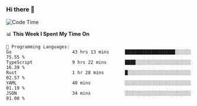 ### Hi there 👋

<!--
**CrazyCollin/crazycollin** is a ✨ _special_ ✨ repository because its `README.md` (this file) appears on your GitHub profile.

Here are some ideas to get you started:

- 🔭 I’m currently working on ...
- 🌱 I’m currently learning ...
- 👯 I’m looking to collaborate on ...
- 🤔 I’m looking for help with ...
- 💬 Ask me about ...
- 📫 How to reach me: ...
- 😄 Pronouns: ...
- ⚡ Fun fact: ...
-->

<!--START_SECTION:waka-->
![Code Time](http://img.shields.io/badge/Code%20Time-842%20hrs-blue)

📊 **This Week I Spent My Time On** 

```text
💬 Programming Languages: 
Go                       43 hrs 13 mins      ███████████████████░░░░░░   75.55 % 
TypeScript               9 hrs 22 mins       ████░░░░░░░░░░░░░░░░░░░░░   16.39 % 
Rust                     1 hr 28 mins        █░░░░░░░░░░░░░░░░░░░░░░░░   02.57 % 
YAML                     40 mins             ░░░░░░░░░░░░░░░░░░░░░░░░░   01.19 % 
JSON                     34 mins             ░░░░░░░░░░░░░░░░░░░░░░░░░   01.00 % 
```


<!--END_SECTION:waka-->
